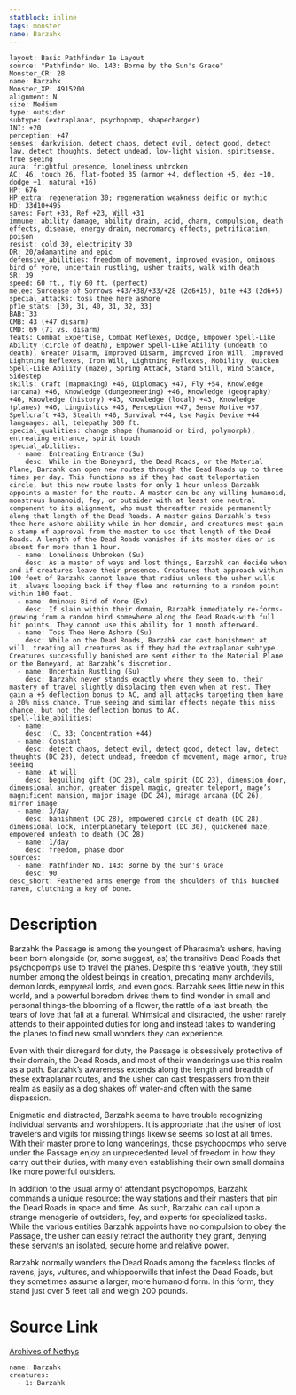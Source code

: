 ```yaml
---
statblock: inline
tags: monster
name: Barzahk
---
```

```statblock
layout: Basic Pathfinder 1e Layout
source: "Pathfinder No. 143: Borne by the Sun's Grace"
Monster_CR: 28
name: Barzahk
Monster_XP: 4915200
alignment: N
size: Medium
type: outsider
subtype: (extraplanar, psychopomp, shapechanger)
INI: +20
perception: +47
senses: darkvision, detect chaos, detect evil, detect good, detect law, detect thoughts, detect undead, low-light vision, spiritsense, true seeing
aura: frightful presence, loneliness unbroken
AC: 46, touch 26, flat-footed 35 (armor +4, deflection +5, dex +10, dodge +1, natural +16)
HP: 676
HP_extra: regeneration 30; regeneration weakness deific or mythic
HD: 33d10+495
saves: Fort +33, Ref +23, Will +31
immune: ability damage, ability drain, acid, charm, compulsion, death effects, disease, energy drain, necromancy effects, petrification, poison
resist: cold 30, electricity 30
DR: 20/adamantine and epic
defensive_abilities: freedom of movement, improved evasion, ominous bird of yore, uncertain rustling, usher traits, walk with death
SR: 39
speed: 60 ft., fly 60 ft. (perfect)
melee: Surcease of Sorrows +43/+38/+33/+28 (2d6+15), bite +43 (2d6+5)
special_attacks: toss thee here ashore
pf1e_stats: [30, 31, 40, 31, 32, 33]
BAB: 33
CMB: 43 (+47 disarm)
CMD: 69 (71 vs. disarm)
feats: Combat Expertise, Combat Reflexes, Dodge, Empower Spell-Like Ability (circle of death), Empower Spell-Like Ability (undeath to death), Greater Disarm, Improved Disarm, Improved Iron Will, Improved Lightning Reflexes, Iron Will, Lightning Reflexes, Mobility, Quicken Spell-Like Ability (maze), Spring Attack, Stand Still, Wind Stance, Sidestep
skills: Craft (mapmaking) +46, Diplomacy +47, Fly +54, Knowledge (arcana) +46, Knowledge (dungeoneering) +46, Knowledge (geography) +46, Knowledge (history) +43, Knowledge (local) +43, Knowledge (planes) +46, Linguistics +43, Perception +47, Sense Motive +57, Spellcraft +43, Stealth +46, Survival +44, Use Magic Device +44
languages: all, telepathy 300 ft.
special_qualities: change shape (humanoid or bird, polymorph), entreating entrance, spirit touch
special_abilities:
  - name: Entreating Entrance (Su)
    desc: While in the Boneyard, the Dead Roads, or the Material Plane, Barzahk can open new routes through the Dead Roads up to three times per day. This functions as if they had cast teleportation circle, but this new route lasts for only 1 hour unless Barzahk appoints a master for the route. A master can be any willing humanoid, monstrous humanoid, fey, or outsider with at least one neutral component to its alignment, who must thereafter reside permanently along that length of the Dead Roads. A master gains Barzahk’s toss thee here ashore ability while in her domain, and creatures must gain a stamp of approval from the master to use that length of the Dead Roads. A length of the Dead Roads vanishes if its master dies or is absent for more than 1 hour.
  - name: Loneliness Unbroken (Su)
    desc: As a master of ways and lost things, Barzahk can decide when and if creatures leave their presence. Creatures that approach within 100 feet of Barzahk cannot leave that radius unless the usher wills it, always looping back if they flee and returning to a random point within 100 feet.
  - name: Ominous Bird of Yore (Ex)
    desc: If slain within their domain, Barzahk immediately re-forms-growing from a random bird somewhere along the Dead Roads-with full hit points. They cannot use this ability for 1 month afterward.
  - name: Toss Thee Here Ashore (Su)
    desc: While on the Dead Roads, Barzahk can cast banishment at will, treating all creatures as if they had the extraplanar subtype. Creatures successfully banished are sent either to the Material Plane or the Boneyard, at Barzahk’s discretion.
  - name: Uncertain Rustling (Su)
    desc: Barzahk never stands exactly where they seem to, their mastery of travel slightly displacing them even when at rest. They gain a +5 deflection bonus to AC, and all attacks targeting them have a 20% miss chance. True seeing and similar effects negate this miss chance, but not the deflection bonus to AC.
spell-like_abilities:
  - name:
    desc: (CL 33; Concentration +44)
  - name: Constant
    desc: detect chaos, detect evil, detect good, detect law, detect thoughts (DC 23), detect undead, freedom of movement, mage armor, true seeing
  - name: At will
    desc: beguiling gift (DC 23), calm spirit (DC 23), dimension door, dimensional anchor, greater dispel magic, greater teleport, mage’s magnificent mansion, major image (DC 24), mirage arcana (DC 26), mirror image
  - name: 3/day
    desc: banishment (DC 28), empowered circle of death (DC 28), dimensional lock, interplanetary teleport (DC 30), quickened maze, empowered undeath to death (DC 28)
  - name: 1/day
    desc: freedom, phase door
sources:
  - name: Pathfinder No. 143: Borne by the Sun's Grace
    desc: 90
desc_short: Feathered arms emerge from the shoulders of this hunched raven, clutching a key of bone.
```
# Description
Barzahk the Passage is among the youngest of Pharasma’s ushers, having been born alongside (or, some suggest, as) the transitive Dead Roads that psychopomps use to travel the planes. Despite this relative youth, they still number among the oldest beings in creation, predating many archdevils, demon lords, empyreal lords, and even gods. Barzahk sees little new in this world, and a powerful boredom drives them to find wonder in small and personal things-the blooming of a flower, the rattle of a last breath, the tears of love that fall at a funeral. Whimsical and distracted, the usher rarely attends to their appointed duties for long and instead takes to wandering the planes to find new small wonders they can experience.

 Even with their disregard for duty, the Passage is obsessively protective of their domain, the Dead Roads, and most of their wanderings use this realm as a path. Barzahk’s awareness extends along the length and breadth of these extraplanar routes, and the usher can cast trespassers from their realm as easily as a dog shakes off water-and often with the same dispassion.

 Enigmatic and distracted, Barzahk seems to have trouble recognizing individual servants and worshippers. It is appropriate that the usher of lost travelers and vigils for missing things likewise seems so lost at all times. With their master prone to long wanderings, those psychopomps who serve under the Passage enjoy an unprecedented level of freedom in how they carry out their duties, with many even establishing their own small domains like more powerful outsiders.

 In addition to the usual army of attendant psychopomps, Barzahk commands a unique resource: the way stations and their masters that pin the Dead Roads in space and time. As such, Barzahk can call upon a strange menagerie of outsiders, fey, and experts for specialized tasks. While the various entities Barzahk appoints have no compulsion to obey the Passage, the usher can easily retract the authority they grant, denying these servants an isolated, secure home and relative power.

 Barzahk normally wanders the Dead Roads among the faceless flocks of ravens, jays, vultures, and whippoorwills that infest the Dead Roads, but they sometimes assume a larger, more humanoid form. In this form, they stand just over 5 feet tall and weigh 200 pounds.
# Source Link
[Archives of Nethys](https://aonprd.com/MonsterDisplay.aspx?ItemName=Barzahk)
```encounter-table
name: Barzahk
creatures:
  - 1: Barzahk
```
